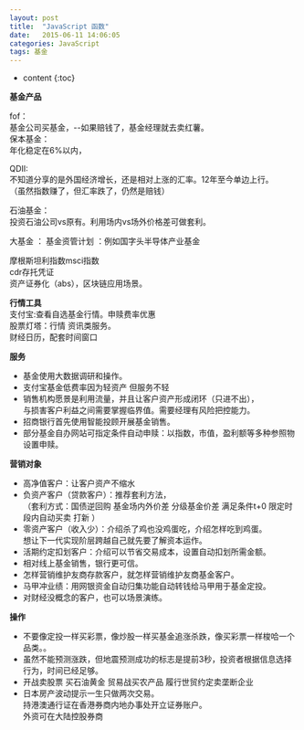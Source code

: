 ```yaml
---
layout: post
title:  "JavaScript 函数"
date:   2015-06-11 14:06:05
categories: JavaScript
tags: 基金
---
```


* content
{:toc}

**基金产品**  


fof：  
基金公司买基金，--如果赔钱了，基金经理就去卖红薯。  
保本基金：  
年化稳定在6%以内，  

QDII:  
不知道分享的是外国经济增长，还是相对上涨的汇率。12年至今单边上行。  
（虽然指数赚了，但汇率跌了，仍然是赔钱）  




石油基金：  
投资石油公司vs原有。利用场内vs场外价格差可做套利。  

大基金 ：
基金资管计划 ：例如国字头半导体产业基金  

摩根斯坦利指数msci指数  
cdr存托凭证  
资产证券化（abs），区块链应用场景。  

**行情工具**  
支付宝:查看自选基金行情。申赎费率优惠    
股票灯塔：行情 资讯类服务。  
财经日历，配套时间窗口  

**服务**  
  - 基金使用大数据调研和操作。  
  - 支付宝基金低费率因为轻资产  但服务不轻   
  - 销售机构愿景是利用流量，并且让客户资产形成闭环（只进不出），  
与损害客户利益之间需要掌握临界值。需要经理有风险把控能力。  
  - 招商银行首先使用智能投顾开展基金销售。   
  - 部分基金自办网站可指定条件自动申赎：以指数，市值，盈利额等多种参照物设置申赎。  

**营销对象**   
  -  高净值客户：让客户资产不缩水   
  - 负资产客户（贷款客户）：推荐套利方法，  
  （套利方式：国债逆回购 基金场内外价差 分级基金价差 满足条件t+0 限定时段内自动买卖 打新 ）
  - 零资产客户（收入少）：介绍杀了鸡也没鸡蛋吃，介绍怎样吃到鸡蛋。  
  想让下一代实现阶层跨越自己就先要了解资本运作。    
  - 活期约定扣划客户：介绍可以节省交易成本，设置自动扣划所需金额。  
   - 相对线上基金销售，银行更可信。  
   - 怎样营销维护友商存款客户，就怎样营销维护友商基金客户。  
   - 马甲冲业绩：用网银资金自动归集功能自动转钱给马甲用于基金定投。    
   - 对财经没概念的客户，也可以场景演练。  

**操作**  
  - 不要像定投一样买彩票，像炒股一样买基金追涨杀跌，像买彩票一样梭哈一个品类。。  
  - 虽然不能预测涨跌，但地震预测成功的标志是提前3秒，投资者根据信息选择行为，时间已经足够。  
  - 开战卖股票 买石油黄金  贸易战买农产品 履行世贸约定卖垄断企业  
  - 日本房产波动提示一生只做两次交易。  
  持港澳通行证在香港券商内地办事处开立证券账户。  
  外资可在大陆控股券商   
